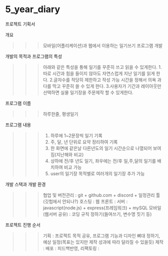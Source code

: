 # 5_year_diary

프로젝트 기획서


개요
>>>모바일(어플리케이션)과 웹에서 이용하는 일기쓰기 프로그램 개발



개발의 목적과 프로그램의 특성
>>>아래와 같은 특성을 통해 일기를 꾸준히 쓰고 읽을 수 있게한다.
>>>1.따로 시간과 힘을 들이지 않아도 자연스럽게 지난 일기를 읽게 한다.
>>>2.글자수를 적당히 제한하고 작성 가능 시간을 정해서 의욕 과다를 막고 꾸준히 쓸 수 있게 한다.
>>>3.사용자가 기간과 레이아웃만 선택하면 실물 일기장을 주문제작 할 수 있게한다.



프로그램 이름 
>>>하루한줄, 평생일기


프로그램 내용
>>>1. 하루에 1~2문장씩 일기 기록
>>>2. 주, 달, 년 단위로 요약 정리하여 기록
>>>3. 한 화면에 같은날 다른년도의 일기 시간순으로 나열되어 보여짐(지난해와 비교)
>>>4. 상하에 전/후 년도 일기, 좌우에는 전/후 일,주,달의 일기를 배치하여 비교 가능
>>>5. user의 일기장 목적별로 여러개의 일기장 추가 가능


개발 스택과 개발 환경
>>>협업 및 버전관리 : git + github.com + discord + 일정관리 툴(깃헙에서 안되나?)
>>>호스팅 : 
>>>웹 프론트 : 
>>>서버 : javascript(node.js) + express(프레임워크) + mySQL
>>>모바일(웹서버 공유) : 
>>>코딩 규칙 정하기(들여쓰기, 변수명 짓기 등)

프로젝트 진행 순서
>>>기획 : 프로젝트 목적 공유, 프로그램 기능과 디자인 뼈대 정하기, 예상 일정(목표는 있지만 제작 성과에 따라 달라질 수 있을듯)
>>>제작 : 
>>>배포 : 
>>>피드백반영, 리팩토링 : 
